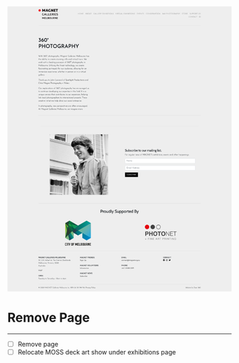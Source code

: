 ![](2021-11-27-13-20-28.png)

# Remove Page
---------
- [ ] Remove page
- [ ] Relocate MOSS deck art show under exhibitions page